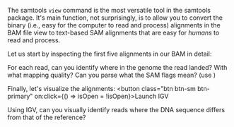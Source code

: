 <script>
import Execute from "$components/Execute.svelte";
import IGVModal from "$components/igv/IGVModal.svelte";

let isOpen = false;
let igvOptions = {
	locus: "chr20:1,299,889-1,300,567",
	tracks: [
		{ url: "/data/samtools-intro/sample.bam", name: "Read alignment" },
	]
};
</script>

The samtools `view` command is the most versatile tool in the samtools package.
It's main function, not surprisingly, is to allow you to convert the binary
(i.e., easy for the computer to read and process) alignments in the BAM file
view to text-based SAM alignments that are easy for _humans_ to read and process.

Let us start by inspecting the first five alignments in our BAM in detail:

<Execute command="samtools view sample.sorted.bam | head -n 5" />

For each read, can you identify where in the genome the read landed? With what mapping quality? Can you parse what the SAM flags mean? (use <Execute command="samtools flags" inline />)

Finally, let's visualize the alignments: <button class="btn btn-sm btn-primary" on:click={() => isOpen = !isOpen}>Launch IGV</button>

<IGVModal options={igvOptions} bind:isOpen={isOpen} />

Using IGV, can you visually identify reads where the DNA sequence differs from that of the reference?
